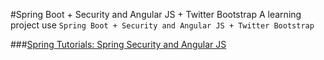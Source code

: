#Spring Boot + Security and Angular JS + Twitter Bootstrap
A learning project use `Spring Boot + Security and Angular JS + Twitter Bootstrap`







###[Spring Tutorials: Spring Security and Angular JS](https://spring.io/guides/tutorials/spring-security-and-angular-js/)

